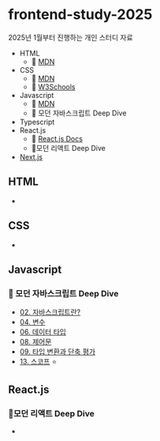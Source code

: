 # frontend-study-2025

2025년 1월부터 진행하는 개인 스터디 자료

- HTML
  - 🔗 [MDN](https://developer.mozilla.org/ko/docs/Web/HTML)
- CSS
  - 🔗 [MDN](https://developer.mozilla.org/ko/docs/Learn_web_development/Core/Styling_basics)
  - 🔗 [W3Schools](https://www.w3schools.com/css/default.asp)
- Javascript
  - 🔗 [MDN](https://developer.mozilla.org/en-US/docs/Web/JavaScript)
  - 📖 모던 자바스크립트 Deep Dive
- Typescript
- React.js
  - 🔗 [React.js Docs](https://ko.legacy.reactjs.org/docs/getting-started.html)
  - 📖모던 리액트 Deep Dive
- [Next.js](https://nextjs.org/docs)

## HTML

-

## CSS

-

## Javascript

### 📖 모던 자바스크립트 Deep Dive

- [02. 자바스크립트란?](./javascript-deep-dive/02_javascript.md)
- [04. 변수](./javascript-deep-dive/03_variable.md)
- [06. 데이터 타입](./javascript-deep-dive/06_data_type.md)
- [08. 제어문](./javascript-deep-dive/08_control_flow_statement.md)
- [09. 타입 변환과 단축 평가](./javascript-deep-dive/09_type_conversion_and_short_circuit_evaluation.md)
- [13. 스코프](./javascript-deep-dive/13_scope.md) ⭐️

## React.js

### 📖모던 리액트 Deep Dive

-
